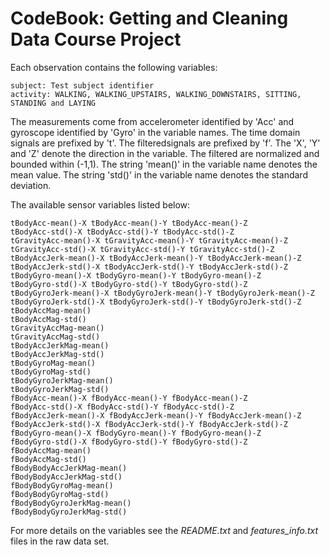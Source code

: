 # CodeBook: Getting and Cleaning Data Course Project

Each observation contains the following variables:

    subject: Test subject identifier
    activity: WALKING, WALKING_UPSTAIRS, WALKING_DOWNSTAIRS, SITTING, STANDING and LAYING

The measurements come from accelerometer identified by 'Acc' and gyroscope
identified by 'Gyro' in the variable names. The time domain signals are prefixed
by 't'. The filteredsignals are prefixed by 'f'. The 'X', 'Y' and 'Z' denote the
direction in the variable. The filtered are normalized and bounded within
(-1,1). The string 'mean()' in the variable name denotes the mean value. The
string 'std()' in the variable name denotes the standard deviation.

The available sensor variables listed below:

    tBodyAcc-mean()-X tBodyAcc-mean()-Y tBodyAcc-mean()-Z
    tBodyAcc-std()-X tBodyAcc-std()-Y tBodyAcc-std()-Z
    tGravityAcc-mean()-X tGravityAcc-mean()-Y tGravityAcc-mean()-Z
    tGravityAcc-std()-X tGravityAcc-std()-Y tGravityAcc-std()-Z
    tBodyAccJerk-mean()-X tBodyAccJerk-mean()-Y tBodyAccJerk-mean()-Z
    tBodyAccJerk-std()-X tBodyAccJerk-std()-Y tBodyAccJerk-std()-Z
    tBodyGyro-mean()-X tBodyGyro-mean()-Y tBodyGyro-mean()-Z
    tBodyGyro-std()-X tBodyGyro-std()-Y tBodyGyro-std()-Z
    tBodyGyroJerk-mean()-X tBodyGyroJerk-mean()-Y tBodyGyroJerk-mean()-Z
    tBodyGyroJerk-std()-X tBodyGyroJerk-std()-Y tBodyGyroJerk-std()-Z
    tBodyAccMag-mean()
    tBodyAccMag-std()
    tGravityAccMag-mean()
    tGravityAccMag-std()
    tBodyAccJerkMag-mean()
    tBodyAccJerkMag-std()
    tBodyGyroMag-mean()
    tBodyGyroMag-std()
    tBodyGyroJerkMag-mean()
    tBodyGyroJerkMag-std()
    fBodyAcc-mean()-X fBodyAcc-mean()-Y fBodyAcc-mean()-Z
    fBodyAcc-std()-X fBodyAcc-std()-Y fBodyAcc-std()-Z
    fBodyAccJerk-mean()-X fBodyAccJerk-mean()-Y fBodyAccJerk-mean()-Z
    fBodyAccJerk-std()-X fBodyAccJerk-std()-Y fBodyAccJerk-std()-Z
    fBodyGyro-mean()-X fBodyGyro-mean()-Y fBodyGyro-mean()-Z
    fBodyGyro-std()-X fBodyGyro-std()-Y fBodyGyro-std()-Z
    fBodyAccMag-mean()
    fBodyAccMag-std()
    fBodyBodyAccJerkMag-mean()
    fBodyBodyAccJerkMag-std()
    fBodyBodyGyroMag-mean()
    fBodyBodyGyroMag-std()
    fBodyBodyGyroJerkMag-mean()
    fBodyBodyGyroJerkMag-std()


For more details on the variables see the _README.txt_ and _features_info.txt_
files in the raw data set.

